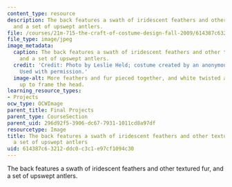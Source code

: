 ```yaml
---
content_type: resource
description: The back features a swath of iridescent feathers and other textured fur,
  and a set of upswept antlers.
file: /courses/21m-715-the-craft-of-costume-design-fall-2009/614387c63212ddc0c3c1e97cf1094c30_IMG_0730.jpg
file_type: image/jpeg
image_metadata:
  caption: The back features a swath of iridescent feathers and other textured fur,
    and a set of upswept antlers.
  credit: 'Credit: Photo by Leslie Held; costume created by an anonymous MIT student.
    Used with permission.'
  image-alt: More feathers and fur pieced together, and white twisted antlers curving
    up to frame the head.
learning_resource_types:
- Projects
ocw_type: OCWImage
parent_title: Final Projects
parent_type: CourseSection
parent_uid: 296d92f5-3906-dc67-7931-1011cd8a97df
resourcetype: Image
title: The back features a swath of iridescent feathers and other textured fur, and
  a set of upswept antlers
uid: 614387c6-3212-ddc0-c3c1-e97cf1094c30
---
```

The back features a swath of iridescent feathers and other textured fur, and a set of upswept antlers.

